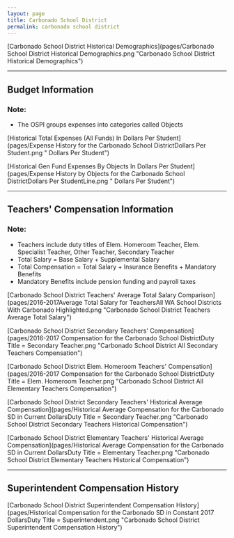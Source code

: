 ```yaml
---
layout: page
title: Carbonado School District
permalink: carbonado school district
---
```



[Carbonado School District Historical Demographics](pages/Carbonado School District Historical Demographics.png "Carbonado School District Historical Demographics")

___

## Budget Information
### Note:
- The OSPI groups expenses into categories called Objects

[Historical Total Expenses (All Funds) In Dollars Per Student](pages/Expense History for the Carbonado School DistrictDollars Per Student.png " Dollars Per Student")

[Historical Gen Fund Expenses By Objects In Dollars Per Student](pages/Expense History by Objects for the Carbonado School DistrictDollars Per StudentLine.png " Dollars Per Student")


___

## Teachers' Compensation Information
### Note:
- Teachers include duty titles of Elem. Homeroom Teacher, Elem. Specialist Teacher, Other Teacher, Secondary Teacher
- Total Salary = Base Salary + Supplemental Salary
- Total Compensation = Total Salary + Insurance Benefits + Mandatory Benefits
- Mandatory Benefits include pension funding and payroll taxes

[Carbonado School District Teachers' Average Total Salary Comparison](pages/2016-2017Average Total Salary for TeachersAll WA School Districts With Carbonado Highlighted.png "Carbonado School District Teachers Average Total Salary")

[Carbonado School District Secondary Teachers' Compensation](pages/2016-2017 Compensation for the Carbonado School DistrictDuty Title = Secondary Teacher.png "Carbonado School District All Secondary Teachers Compensation")

[Carbonado School District Elem. Homeroom Teachers' Compensation](pages/2016-2017 Compensation for the Carbonado School DistrictDuty Title = Elem. Homeroom Teacher.png "Carbonado School District All Elementary Teachers Compensation")

[Carbonado School District Secondary Teachers' Historical Average Compensation](pages/Historical Average Compensation for the Carbonado SD in Current DollarsDuty Title = Secondary Teacher.png "Carbonado School District Secondary Teachers Historical Compensation")

[Carbonado School District Elementary Teachers' Historical Average Compensation](pages/Historical Average Compensation for the Carbonado SD in Current DollarsDuty Title = Elementary Teacher.png "Carbonado School District Elementary Teachers Historical Compensation")


___

## Superintendent Compensation History

[Carbonado School District Superintendent Compensation History](pages/Historical Compensation for the Carbonado SD in Constant 2017 DollarsDuty Title = Superintendent.png "Carbonado School District Superintendent Compensation History")

